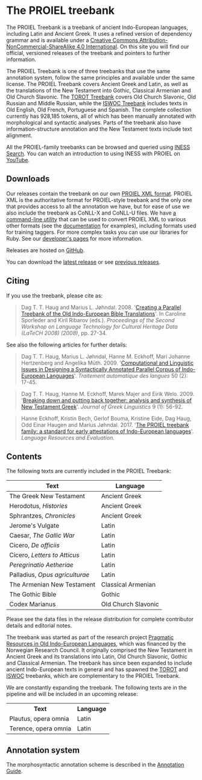 # The PROIEL treebank

The PROIEL Treebank is a treebank of ancient Indo-European languages, including
Latin and Ancient Greek. It uses a refined version of dependency grammar and is
available under a [Creative Commons Attribution-NonCommercial-ShareAlike 4.0
International](https://creativecommons.org/licenses/by-nc-sa/4.0/). On this
site you will find our official, versioned releases of the treebank and
pointers to further information.

The PROIEL Treebank is one of three treebanks that use the same annotation
system, follow the same principles and available under the same license. The
PROIEL Treebank covers Ancient Greek and Latin, as well as the translations of
the New Testament into Gothic, Classical Armenian and Old Church Slavonic. The
[TOROT Treebank](http://torottreebank.github.io/) covers Old Church Slavonic,
Old Russian and Middle Russian, while the [ISWOC Treebank](/iswoc) includes
texts in Old English, Old French, Portuguese and Spanish. The complete
collection currently has 928,185 tokens, all of which has been manually
annotated with morphological and syntactic analyses. Parts of the treebank also
have information-structure annotation and the New Testament texts include text
alignment.

All the PROIEL-family treebanks can be browsed and queried using [INESS
Search](http://clarino.uib.no/iness/treebanks). You can watch an introduction
to using INESS with PROIEL on
[YouTube](https://www.youtube.com/watch?v=Btk5UX-fsOY&feature=youtu.be&t=2240).

## Downloads

Our releases contain the treebank on our own [PROIEL XML
format](/development-guide/#the-proiel-xml-format). PROIEL XML is the
authoritative format for PROIEL-style treebank and the only one that provides
access to all the annotation we have, but for ease of use we also include the
treebank as CoNLL-X and CoNLL-U files. We have [a command-line
utility](https://github.com/proiel/proiel-cli) that can be used to convert
PROIEL XML to various other formats (see the
[documentation](http://dev.syntacticus.org/development-guide/#manipulating-proiel-xml-treebank-files)
for examples), including formats used for training taggers. For more complex
tasks you can use our libraries for Ruby. See our [developer's
pages](http://dev.syntacticus.org) for more information.

Releases are hosted on [GitHub](https://github.com/proiel/proiel-treebank/).

You can download the [latest
release](https://github.com/proiel/proiel-treebank/releases/latest) or see
[previous releases](https://github.com/proiel/proiel-treebank/releases).

## Citing

If you use the treebank, please cite as:

> Dag T. T. Haug and Marius L. Jøhndal. 2008. '<a href="http://www.lrec-conf.org/proceedings/lrec2008/workshops/W22_Proceedings.pdf#page=31">Creating a Parallel Treebank of the Old Indo-European Bible Translations</a>'. In Caroline Sporleder and Kiril Ribarov (eds.). _Proceedings of the Second Workshop on Language Technology for Cultural Heritage Data (LaTeCH 2008) (2008)_, pp. 27-34.

See also the following articles for further details:

> Dag T. T. Haug, Marius L. Jøhndal, Hanne M. Eckhoff, Mari Johanne Hertzenberg and Angelika Müth. 2009. '<a href="http://www.atala.org/IMG/pdf/TAL-2009-50-2-01-Haug.pdf">Computational and Linguistic Issues in Designing a Syntactically Annotated Parallel Corpus of Indo-European Languages</a>'. <em>Traitement automatique des langues</em> 50 (2): 17-45.

> Dag T. T. Haug, Hanne M. Eckhoff, Marek Majer and Eirik Welo. 2009. '<a href="http://booksandjournals.brillonline.com/content/journals/10.1163/156658409x12529372103308">Breaking down and putting back together: analysis and synthesis of New Testament Greek</a>'. <em>Journal of Greek Linguistics</em> 9 (1): 56-92.

> Hanne Eckhoff, Kristin Bech, Gerlof Bouma, Kristine Eide, Dag Haug, Odd Einar Haugen and Marius Jøhndal. 2017. '<a href="https://link.springer.com/article/10.1007/s10579-017-9388-5">The PROIEL treebank family: a standard for early attestations of Indo-European languages</a>'. <em>Language Resources and Evaluation</em>.

## Contents

The following texts are currently included in the PROIEL Treebank:

Text                                       | Language
-------------------------------------------|---------------------
The Greek New Testament                    | Ancient Greek
Herodotus, _Histories_                     | Ancient Greek
Sphrantzes, _Chronicles_                   | Ancient Greek
Jerome's Vulgate                           | Latin
Caesar, _The Gallic War_                   | Latin
Cicero, _De officiis_                      | Latin
Cicero, _Letters to Atticus_               | Latin
_Peregrinatio Aetheriae_                   | Latin
Palladius, _Opus agriculturae_             | Latin
The Armenian New Testament                 | Classical Armenian
The Gothic Bible                           | Gothic
Codex Marianus                             | Old Church Slavonic

Please see the data files in the release distribution for complete contributor
details and editorial notes.

The treebank was started as part of the research project [Pragmatic Resources
in Old Indo-European
Languages](http://www.hf.uio.no/ifikk/english/research/projects/proiel/), which
was financed by the Norwegian Research Council. It originally comprised the New
Testament in Ancient Greek and its translations into Latin, Old Church
Slavonic, Gothic and Classical Armenian. The treebank has since been expanded
to include ancient Indo-European texts in general and has spawned the
[TOROT](http://torottreebank.github.io/) and [ISWOC](/iswoc/)
treebanks, which are complementary to the PROIEL Treebank.

We are constantly expanding the treebank. The following texts are in the
pipeline and will be included in an upcoming release:

<table>
  <tr>
    <th>Text</th>
    <th>Language</th>
  </tr>
  <tr>
    <td>Plautus, opera omnia</td>
    <td>Latin</td>
  </tr>
  <tr>
    <td>Terence, opera omnia</td>
    <td>Latin</td>
  </tr>
</table>

## Annotation system

The morphosyntactic annotation scheme is described in the [Annotation
Guide](/annotation-guide/).
